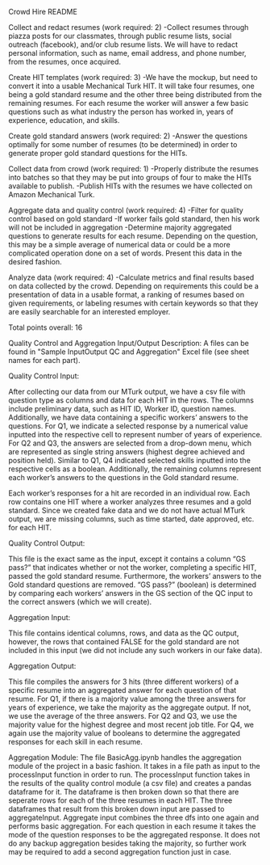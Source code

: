 Crowd Hire README

Collect and redact resumes (work required: 2)
-Collect resumes through piazza posts for our classmates, through public resume lists, social outreach (facebook), and/or club resume lists. We will have to redact personal information, such as name, email address, and phone number, from the resumes, once acquired. 

Create HIT templates (work required: 3)
-We have the mockup, but need to convert it into a usable Mechanical Turk HIT. It will take four resumes, one being a gold standard resume and the other three being distributed from the remaining resumes. For each resume the worker will answer a few basic questions such as what industry the person has worked in, years of experience, education, and skills.

Create gold standard answers (work required: 2)
-Answer the questions optimally for some number of resumes (to be determined) in order to generate proper gold standard questions for the HITs.

Collect data from crowd (work required: 1)
-Properly distribute the resumes into batches so that they may be put into groups of four to make the HITs available to publish.
-Publish HITs with the resumes we have collected on Amazon Mechanical Turk.

Aggregate data and quality control (work required: 4)
-Filter for quality control based on gold standard
	-If worker fails gold standard, then his work will not be included in aggregation
-Determine majority aggregated questions to generate results for each resume. Depending on the question, this may be a simple average of numerical data or could be a more complicated operation done on a set of words. Present this data in the desired fashion.

Analyze data (work required: 4)
-Calculate metrics and final results based on data collected by the crowd. Depending on requirements this could be a presentation of data in a usable format, a ranking of resumes based on given requirements, or labeling resumes with certain keywords so that they are easily searchable for an interested employer.

Total points overall: 16

Quality Control and Aggregation Input/Output Description: A files can be found in "Sample InputOutput QC and Aggregation" Excel file (see sheet names for each part).

Quality Control Input: 

After collecting our data from our MTurk output, we have a csv file with question type as columns and data for each HIT in the rows. The columns include preliminary data, such as HIT ID, Worker ID, question names. Additionally, we have data containing a specific workers’ answers to the questions. For Q1, we indicate a selected response by a numerical value inputted into the respective cell to represent number of years of experience. For Q2 and Q3, the answers are selected from a drop-down menu, which are represented as single string answers (highest degree achieved and position held). Similar to Q1, Q4 indicated selected skills inputted into the respective cells as a boolean. Additionally, the remaining columns represent each worker’s answers to the questions in the Gold standard resume.

Each worker’s responses for a hit are recorded in an individual row. Each row contains one HIT where a worker analyzes three resumes and a gold standard. Since we created fake data and we do not have actual MTurk output, we are missing columns, such as time started, date approved, etc. for each HIT.

Quality Control Output:

This file is the exact same as the input, except it contains a column “GS pass?” that indicates whether or not the worker, completing a specific HIT, passed the gold standard resume. Furthermore, the workers’ answers to the Gold standard questions are removed. “GS pass?” (boolean) is determined by comparing each workers’ answers in the GS section of the QC input to the correct answers (which we will create).

Aggregation Input:

This file contains identical columns, rows, and data as the QC output, however, the rows that contained FALSE for the gold standard are not included in this input (we did not include any such workers in our fake data). 

Aggregation Output:

This file compiles the answers for 3 hits (three different workers) of a specific resume into an aggregated answer for each question of that resume. For Q1, if there is a majority value among the three answers for years of experience, we take the majority as the aggregate output. If not, we use the average of the three answers. For Q2 and Q3, we use the majority value for the highest degree and most recent job title. For Q4, we again use the majority value of booleans to determine the aggregated responses for each skill in each resume.

Aggregation Module:
The file BasicAgg.ipynb handles the aggregation module of the project in a basic fashion. It takes in a file path as input to the processInput function in order to run. The processInput function takes in the results of the quality control module (a csv file) and creates a pandas dataframe for it. The dataframe is then broken down so that there are seperate rows for each of the three resumes in each HIT. The three dataframes that result from this broken down input are passed to aggregateInput. Aggregate input combines the three dfs into one again and performs basic aggregation. For each question in each resume it takes the mode of the question responses to be the aggregated response. It does not do any backup aggregation besides taking the majority, so further work may be required to add a second aggregation function just in case.
